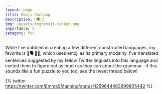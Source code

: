 ```yaml
---
layout: page
title: Emoji Conlang
description: 💭🗣🔣😀
img: /assets/img/emoji-vinken.png
importance: 2
category: fun
---
```


While I've dabbled in creating a few different constructed languages, my favorite is 💭🗣🔣😀, which uses emoji as its primary modality. I've translated sentences suggested by my fellow Twitter linguists into this language and invited them to figure out as much as they can about the grammar--if this sounds like a fun puzzle to you too, see the tweet thread below!

{% twitter https://twitter.com/EmmaSManning/status/1259644483999805442 %}